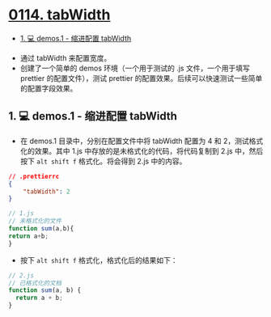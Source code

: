 # [0114. tabWidth](https://github.com/Tdahuyou/TNotes.html-css-js/tree/main/notes/0114.%20tabWidth)

<!-- region:toc -->
- [1. 💻 demos.1 - 缩进配置 tabWidth](#1--demos1---缩进配置-tabwidth)
<!-- endregion:toc -->
- 通过 tabWidth 来配置宽度。
- 创建了一个简单的 demos 环境（一个用于测试的 .js 文件，一个用于填写 prettier 的配置文件），测试 prettier 的配置效果。后续可以快速测试一些简单的配置字段效果。


## 1. 💻 demos.1 - 缩进配置 tabWidth

- 在 demos.1 目录中，分别在配置文件中将 tabWidth 配置为 4 和 2，测试格式化的效果。其中 1.js 中存放的是未格式化的代码，将代码复制到 2.js 中，然后按下 `alt shift f` 格式化。将会得到 2.js 中的内容。

```json
// .prettierrc
{
    "tabWidth": 2
}
```

```js
// 1.js
// 未格式化的文件
function sum(a,b){
return a+b;
}
```

- 按下 `alt shift f` 格式化，格式化后的结果如下：

```js
// 2.js
// 已格式化的文档
function sum(a, b) {
  return a + b;
}
```